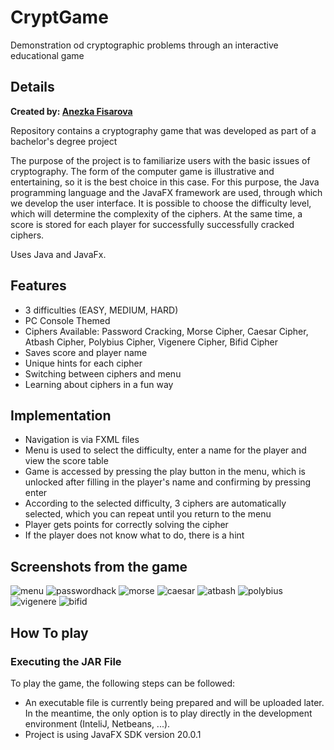 
# CryptGame
Demonstration od cryptographic problems through an interactive educational game

## Details
**Created by:
[Anezka Fisarova](https://github.com/xfisar02)**

Repository contains a cryptography game that was developed as part of a bachelor's degree project

The purpose of the project is to familiarize users with the basic issues of cryptography. The form of the computer game is illustrative and entertaining, so it is the best choice in this case. For this purpose, the Java programming language and the JavaFX framework are used, through which we develop the user interface. It is possible to choose the difficulty level, which will determine the complexity of the ciphers. At the same time, a score is stored for each player for successfully successfully cracked ciphers.

Uses Java and JavaFx.

## Features
- 3 difficulties (EASY, MEDIUM, HARD)
- PC Console Themed
- Ciphers Available: Password Cracking, Morse Cipher, Caesar Cipher, Atbash Cipher, Polybius Cipher, Vigenere Cipher, Bifid Cipher
- Saves score and player name
- Unique hints for each cipher
- Switching between ciphers and menu
- Learning about ciphers in a fun way

## Implementation
- Navigation is via FXML files
- Menu is used to select the difficulty, enter a name for the player and view the score table
- Game is accessed by pressing the play button in the menu, which is unlocked after filling in the player's name and confirming by pressing enter
- According to the selected difficulty, 3 ciphers are automatically selected, which you can repeat until you return to the menu
- Player gets points for correctly solving the cipher
- If the player does not know what to do, there is a hint

## Screenshots from the game
![menu](https://github.com/xfisar02/CryptGame/blob/main/GameScreenshots/menuDesign.PNG)
![passwordhack](https://github.com/xfisar02/CryptGame/blob/main/GameScreenshots/PasswdCrackGame.png)
![morse](https://github.com/xfisar02/CryptGame/blob/main/GameScreenshots/MorseGame.png)
![caesar](https://github.com/xfisar02/CryptGame/blob/main/GameScreenshots/CaesarGame.png)
![atbash](https://github.com/xfisar02/CryptGame/blob/main/GameScreenshots/AtbashGame.png)
![polybius](https://github.com/xfisar02/CryptGame/blob/main/GameScreenshots/PolybiusGame.png)
![vigenere](https://github.com/xfisar02/CryptGame/blob/main/GameScreenshots/VigenereGame.png)
![bifid](https://github.com/xfisar02/CryptGame/blob/main/GameScreenshots/BifidGame.png)

## How To play
### Executing the JAR File
To play the game, the following steps can be followed:
- An executable file is currently being prepared and will be uploaded later. In the meantime, the only option is to play directly in the development environment (InteliJ, Netbeans, ...). 
- Project is using JavaFX SDK version 20.0.1

